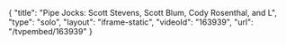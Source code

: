 {
    "title": "Pipe Jocks: Scott Stevens, Scott Blum, Cody Rosenthal, and L",
    "type": "solo",
    "layout": "iframe-static",
    "videoId": "163939",
    "url": "\/tvpembed\/163939"
}